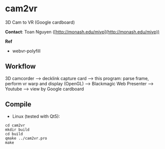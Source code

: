 # cam2vr
3D Cam to VR (Google cardboard)

**Contact**: Toan Nguyen ([http://monash.edu/mivp](http://monash.edu/mivp))

**Ref**
- webvr-polyfill

## Workflow

3D camcorder --> decklink capture card --> this program: parse frame, perform vr warp and display (OpenGL) --> Blackmagic Web Presenter --> Youtube --> view by Google cardboard

## Compile

- Linux (tested with Qt5):
```
cd cam2vr
mkdir build
cd build
qmake ../cam2vr.pro
make
```
